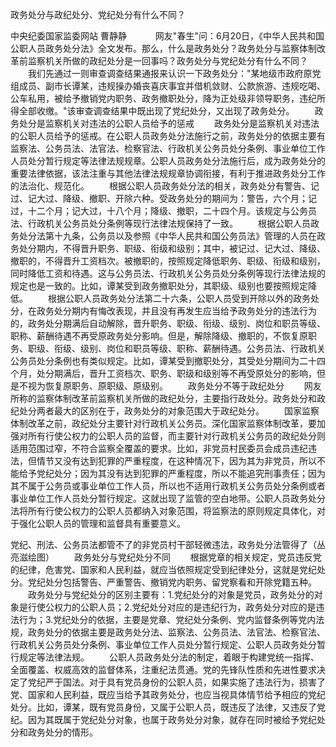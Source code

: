政务处分与政纪处分、党纪处分有什么不同？











中央纪委国家监委网站 曹静静　
　　网友"春生"问：6月20日，《中华人民共和国公职人员政务处分法》全文发布。那么，什么是政务处分？政务处分与监察体制改革前监察机关所做的政纪处分是一回事吗？政务处分与党纪处分有什么不同？
　　我们先通过一则审查调查结果通报来认识一下政务处分："某地级市政府原党组成员、副市长谭某，违规操办婚丧喜庆事宜并借机敛财、公款旅游、违规吃喝、公车私用，被给予撤销党内职务、政务撤职处分，降为正处级非领导职务，违纪所得全部收缴。"该审查调查结果中既出现了党纪处分，又出现了政务处分。
　　政务处分是监察机关对违法的公职人员给予的惩戒
　　政务处分是监察机关对违法的公职人员给予的惩戒。在公职人员政务处分法施行之前，政务处分的依据主要有监察法、公务员法、法官法、检察官法、行政机关公务员处分条例、事业单位工作人员处分暂行规定等法律法规规章。公职人员政务处分法施行后，成为政务处分的重要法律依据，该法注重与其他法律法规规章协调衔接，有利于推进政务处分工作的法治化、规范化。
　　根据公职人员政务处分法的相关，政务处分有警告、记过、记大过、降级、撤职、开除六种。受政务处分的期间为：警告，六个月；记过，十二个月；记大过，十八个月；降级、撤职，二十四个月。该规定与公务员法、行政机关公务员处分条例等现行法律法规保持了一致。
　　根据公职人员政务处分法第十九条，公务员以及参照《中华人民共和国公务员法》管理的人员在政务处分期内，不得晋升职务、职级、衔级和级别；其中，被记过、记大过、降级、撤职的，不得晋升工资档次。被撤职的，按照规定降低职务、职级、衔级和级别，同时降低工资和待遇。这与公务员法、行政机关公务员处分条例等现行法律法规的规定也是一致的。比如，谭某受到政务撤职处分，其职级、级别也要按照规定降低。
　　根据公职人员政务处分法第二十六条，公职人员受到开除以外的政务处分，在政务处分期内有悔改表现，并且没有再发生应当给予政务处分的违法行为的，政务处分期满后自动解除，晋升职务、职级、衔级、级别、岗位和职员等级、职称、薪酬待遇不再受原政务处分影响。但是，解除降级、撤职的，不恢复原职务、职级、衔级、级别、岗位和职员等级、职称、薪酬待遇。公务员法、行政机关公务员处分条例也有类似规定。比如，谭某受到撤职处分，其受处分期间为二十四个月，处分期满后，晋升工资档次、职务、职级和级别等不再受原处分的影响，但是不视为恢复原职务、原职级、原级别。
　　政务处分不等于政纪处分
　　网友所称的监察体制改革前监察机关所做的政纪处分，主要指行政处分。政务处分和政纪处分两者最大的区别在于，政务处分的对象范围大于政纪处分。
　　国家监察体制改革之前，政纪处分主要针对行政机关公务员。深化国家监察体制改革，要加强对所有行使公权力的公职人员的监督，而主要针对行政机关公务员的政纪处分则适用范围过窄，不符合监察全覆盖的要求。比如，非党员村民委员会成员违纪违法，但情节又没有达到犯罪的严重程度，在这种情况下，因为其为非党员，所以不能给予党纪处分；因为其没有达到犯罪的严重程度，所以不能追究刑事责任；因为其不属于公务员或事业单位工作人员，所以也不适用行政机关公务员处分条例或者事业单位工作人员处分暂行规定。这就出现了监管的空白地带。公职人员政务处分法将所有行使公权力的公职人员都纳入对象范围，将监察法的原则规定具体化，对于强化公职人员的管理和监督具有重要意义。

党纪、刑法、公务员法都管不了的非党员村干部轻微违法，政务处分法管得了（丛亮滋绘图）
　　政务处分与党纪处分不同
　　根据党章的相关规定，党员违反党的纪律，危害党、国家和人民利益，就应当依照规定受到纪律处分，这就是党纪处分。党纪处分包括警告、严重警告、撤销党内职务、留党察看和开除党籍五种。
　　政务处分与党纪处分的区别主要有：1.党纪处分的对象是党员，政务处分的对象是行使公权力的公职人员；2.党纪处分对应的是违纪行为，政务处分对应的是违法行为；3.党纪处分的依据，主要是党章、党纪处分条例、党内监督条例等党内法规，政务处分的依据主要是政务处分法、监察法、公务员法、法官法、检察官法、行政机关公务员处分条例、事业单位工作人员处分暂行规定、公职人员政务处分暂行规定等法律法规。
　　公职人员政务处分法的制定，着眼于构建党统一指挥、全面覆盖、权威高效的监督体系，注重纪法贯通。党的先锋队性质和先进性要求决定了党纪严于国法。对于具有党员身份的公职人员，如果实施了违法行为，损害了党、国家和人民利益，既应当给予其政务处分，也应当视具体情节给予相应的党纪处分。比如，谭某，既有党员身份，又属于公职人员，既违反了法律，又违反了党纪。因为其既属于党纪处分对象，也属于政务处分对象，就存在同时被给予党纪处分和政务处分的情形。
